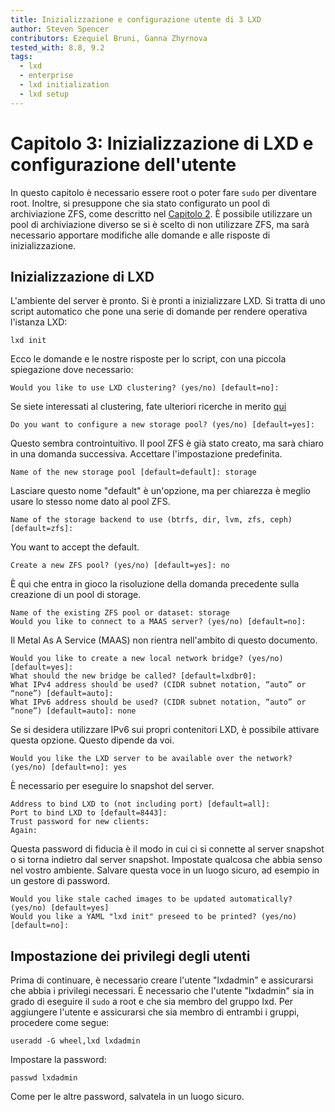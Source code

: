 ```yaml
---
title: Inizializzazione e configurazione utente di 3 LXD
author: Steven Spencer
contributors: Ezequiel Bruni, Ganna Zhyrnova
tested_with: 8.8, 9.2
tags:
  - lxd
  - enterprise
  - lxd initialization
  - lxd setup
---
```


# Capitolo 3: Inizializzazione di LXD e configurazione dell'utente

In questo capitolo è necessario essere root o poter fare `sudo` per diventare root. Inoltre, si presuppone che sia stato configurato un pool di archiviazione ZFS, come descritto nel [Capitolo 2](02-zfs_setup.md). È possibile utilizzare un pool di archiviazione diverso se si è scelto di non utilizzare ZFS, ma sarà necessario apportare modifiche alle domande e alle risposte di inizializzazione.

## Inizializzazione di LXD

L'ambiente del server è pronto. Si è pronti a inizializzare LXD. Si tratta di uno script automatico che pone una serie di domande per rendere operativa l'istanza LXD:

```
lxd init
```

Ecco le domande e le nostre risposte per lo script, con una piccola spiegazione dove necessario:

```
Would you like to use LXD clustering? (yes/no) [default=no]:
```

Se siete interessati al clustering, fate ulteriori ricerche in merito [qui](https://linuxcontainers.org/lxd/docs/master/clustering/)

```
Do you want to configure a new storage pool? (yes/no) [default=yes]:
```

Questo sembra controintuitivo. Il pool ZFS è già stato creato, ma sarà chiaro in una domanda successiva. Accettare l'impostazione predefinita.

```
Name of the new storage pool [default=default]: storage
```

Lasciare questo nome "default" è un'opzione, ma per chiarezza è meglio usare lo stesso nome dato al pool ZFS.

```
Name of the storage backend to use (btrfs, dir, lvm, zfs, ceph) [default=zfs]:
```

You want to accept the default.

```
Create a new ZFS pool? (yes/no) [default=yes]: no
```

È qui che entra in gioco la risoluzione della domanda precedente sulla creazione di un pool di storage.

```
Name of the existing ZFS pool or dataset: storage
Would you like to connect to a MAAS server? (yes/no) [default=no]:
```

Il Metal As A Service (MAAS) non rientra nell'ambito di questo documento.

```
Would you like to create a new local network bridge? (yes/no) [default=yes]:
What should the new bridge be called? [default=lxdbr0]: 
What IPv4 address should be used? (CIDR subnet notation, “auto” or “none”) [default=auto]:
What IPv6 address should be used? (CIDR subnet notation, “auto” or “none”) [default=auto]: none
```

Se si desidera utilizzare IPv6 sui propri contenitori LXD, è possibile attivare questa opzione. Questo dipende da voi.

```
Would you like the LXD server to be available over the network? (yes/no) [default=no]: yes
```

È necessario per eseguire lo snapshot del server.

```
Address to bind LXD to (not including port) [default=all]:
Port to bind LXD to [default=8443]:
Trust password for new clients:
Again:
```

Questa password di fiducia è il modo in cui ci si connette al server snapshot o si torna indietro dal server snapshot. Impostate qualcosa che abbia senso nel vostro ambiente. Salvare questa voce in un luogo sicuro, ad esempio in un gestore di password.

```
Would you like stale cached images to be updated automatically? (yes/no) [default=yes]
Would you like a YAML "lxd init" preseed to be printed? (yes/no) [default=no]:
```

## Impostazione dei privilegi degli utenti

Prima di continuare, è necessario creare l'utente "lxdadmin" e assicurarsi che abbia i privilegi necessari. È necessario che l'utente "lxdadmin" sia in grado di eseguire il `sudo` a root e che sia membro del gruppo lxd. Per aggiungere l'utente e assicurarsi che sia membro di entrambi i gruppi, procedere come segue:

```
useradd -G wheel,lxd lxdadmin
```

Impostare la password:

```
passwd lxdadmin
```

Come per le altre password, salvatela in un luogo sicuro.
